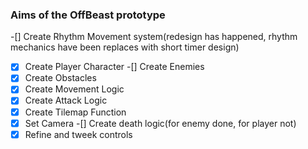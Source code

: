 ### Aims of the OffBeast prototype
-[] Create Rhythm Movement system(redesign has happened, rhythm mechanics have been replaces with short timer design)
-[x] Create Player Character
-[] Create Enemies
-[x] Create Obstacles
-[x] Create Movement Logic
-[x] Create Attack Logic
-[x] Create Tilemap Function
-[x] Set Camera
-[] Create death logic(for enemy done, for player not)
-[x] Refine and tweek controls

